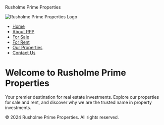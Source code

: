 Rusholme Prime Properties




![Rusholme Prime Properties Logo](RPP_logo.png)

* [Home](index.html)
* [About RPP](about.html)
* [For Sale](for-sale.html)
* [For Rent](for-rent.html)
* [Our Properties](our-properties.html)
* [Contact Us](contact.html)


Welcome to Rusholme Prime Properties
====================================

Your premier destination for real estate investments. Explore our properties for sale and rent, and discover why we are the trusted name in property investments.



© 2024 Rusholme Prime Properties. All rights reserved.